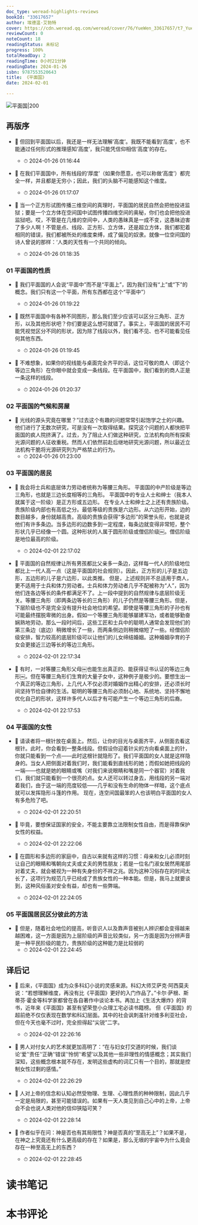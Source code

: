 ```yaml
---
doc_type: weread-highlights-reviews
bookId: "33617657"
author: 埃德温·艾勃特
cover: https://cdn.weread.qq.com/weread/cover/76/YueWen_33617657/t7_YueWen_33617657.jpg
reviewCount: 0
noteCount: 18
readingStatus: 未标记
progress: 100%
totalReadDay: 2
readingTime: 0小时21分钟
readingDate: 2024-01-26
isbn: 9787553520643
title: 《平面国》
date: 2024-02-01

---
```


![ 平面国|200](https://cdn.weread.qq.com/weread/cover/76/YueWen_33617657/t7_YueWen_33617657.jpg)


## 再版序


- 📌 但回到平面国以后，我还是一样无法理解‘高度’。我既不能看到‘高度’，也不能通过任何形式的推理感知‘高度’，我只能凭信仰相信‘高度’的存在。 
    - ⏱ 2024-01-26 01:16:44 

- 📌 在我们平面国中，所有线段的‘厚度’（如果你愿意，也可以称做‘高度’）都完全一样，并且都是无穷小；因此，我们的头脑不可能感知这个维度。 
    - ⏱ 2024-01-26 01:17:07 

- 📌 当一个正方形试图传播三维空间的真理时，平面国的居民自然会把他投进监狱；要是一个立方体在空间国中试图传播四维空间的奥秘，你们也会把他投进监狱吧。哎，不管是在几维的空间中，人类的愚昧真是一成不变，这愚昧迫害了多少人啊！不管是点、线段、正方形、立方体，还是超立方体，我们都犯着相同的错误，我们都被所处的维度束缚，成了偏见的奴隶。就像一位空间国的诗人曾说的那样：‘人类的天性有一个共同的倾向。 
    - ⏱ 2024-01-26 01:18:35 
### 01 平面国的性质


- 📌 我们平面国的人会说“平面中”而不是“平面上”，因为我们没有“上”或“下”的概念。我们只有这一个平面，所有东西都在这个“平面中”） 
    - ⏱ 2024-01-26 01:19:22 

- 📌 既然平面国中有各种不同图形，那么我们至少应该可以区分三角形、正方形，以及其他形状吧？你们要是这么想可就错了。事实上，平面国的居民不可能凭视觉区分不同的形状，因为除了线段以外，我们看不见、也不可能看见任何其他东西。 
    - ⏱ 2024-01-26 01:19:45 

- 📌 不难想象，如果你的视线能与桌面完全齐平的话，这位可敬的商人（即这个等边三角形）在你眼中就会变成一条线段。在平面国中，我们看到的商人正是一条这样的线段。 
    - ⏱ 2024-01-26 01:20:37 
### 02 平面国的气候和房屋


- 📌 光线的源头究竟在哪里？”过去这个有趣的问题常常引起饱学之士的兴趣。他们进行了无数次研究，可是没有一次取得结果。探究这个问题的人都快把平面国的疯人院挤满了。过去，为了阻止人们做这种研究，立法机构向所有探索光源问题的人征收重税。然而人们依然前赴后继地研究光源问题，所以最近立法机构干脆将光源研究列为严格禁止的行为。 
    - ⏱ 2024-01-26 01:23:00 
### 03 平面国的居民


- 📌 我会将士兵和底层体力劳动者统称为等腰三角形。
平面国的中产阶级是等边三角形，也就是三边长度相等的三角形。
平面国中的专业人士和绅士（我本人就属于这一阶级）是正方形或五边形。
在专业人士和绅士之上还有贵族阶级。贵族阶级内部也有高低之分。最低等级的贵族是六边形。从六边形开始，边的数目越多，身份就越高贵。高级的贵族会获得“多边形”的荣誉头衔，也就是说他们有许多条边。当多边形的边数多到一定程度，每条边就变得非常短，整个形状几乎已经像一个圆。这种形状的人属于圆形阶级或僧侣阶级￼。僧侣阶级是地位最高的阶级。 
    - ⏱ 2024-02-01 22:17:02 

- 📌 平面国的自然规律让所有男孩都比父亲多一条边，这样每一代人的阶级地位都比上一代人高一点（这是平面国的社会规则）。因此，正方形的儿子是五边形，五边形的儿子是六边形，以此类推。
但是，上述规则并不总适用于商人，更不适用于士兵和体力劳动者。士兵和体力劳动者几乎不配被称为“人”，因为他们连各边等长的条件都满足不了。上一段中提到的自然规律与底层阶级无关。等腰三角形（即两条边等长的三角形）的儿子仍然是等腰三角形。但是，下层阶级也不是完全没有提升社会地位的希望。即使是等腰三角形的子孙也有可能最终摆脱卑微的出身。假如一个等腰三角形能够屡建军功，或者能够勤奋娴熟地劳动，那么一段时间后，这些工匠和士兵中的聪明人通常会发现他们的第三条边（底边）稍微增长了一些，而两条侧边则稍微缩短了一些。经僧侣阶级安排，智力较高的底层阶级可以让他们的儿女缔结婚姻。这种婚姻孕育的子女会更接近三边等长的等边三角形。 
    - ⏱ 2024-02-01 22:17:34 

- 📌 有时，一对等腰三角形父母￼也能生出真正的、能获得证书认证的等边三角形￼。但在等腰三角形们生育的大量子女中，这种例子是极少的。要想生出一个真正的等边三角形，上几代人不仅必须对婚姻作出精心的安排，还必须长时间坚持节俭自律的生活。聪明的等腰三角形必须耐心地、系统地、坚持不懈地优化自己的形状，这样许多代人以后才有可能产生一个等边三角形的后裔。 
    - ⏱ 2024-02-01 22:17:53 
### 04 平面国的女性


- 📌 请读者将一根针放在桌面上。然后，让你的目光与桌面齐平，从侧面去看这根针。此时，你会看到一整条线段。但假设你迎着针尖的方向看桌面上的针，你就只能看到一个点——此时这根针就隐形了。我们平面国的女人就是这样隐身的。当女人把侧面对着我们时，我们能看到直线形的她；而假如她把线段的一端——也就是她的眼睛或嘴（对我们来说眼睛和嘴是同一个器官）对着我们，我们就只能看到一个很亮的点。女人还可以转过身去，用线段的另一端对着我们，由于这一端的亮度较低——几乎和没有生命的物体一样暗，这个底点就可以发挥隐形斗篷的作用。
现在，连空间国最笨的人也该明白平面国的女人有多危险了吧。 
    - ⏱ 2024-02-01 22:20:51 

- 📌 毕竟，要想保证国家的安全，不能主要靠立法限制女性自由，而是得靠保护女性的权益。 
    - ⏱ 2024-02-01 22:22:06 

- 📌 在圆形和多边形的家庭中，自古以来就有这样的习惯：母亲和女儿必须时刻让自己的眼睛和嘴朝向丈夫或丈夫的男性朋友；若是一位名门淑女居然用尾部对着丈夫，就会被视为一种有失身份的不祥之兆。因为这种习俗存在的时间太长了，这项行为规范几乎已经成了贵族女性的一种本能。但是，我马上就要谈到，这种风俗虽对安全有益，却也有一些弊端。 
    - ⏱ 2024-02-01 22:24:05 
### 05 平面国居民区分彼此的方法


- 📌 但是，随着社会地位的提高，听音识人以及靠声音被别人辨识都会变得越来越困难，这一方面是因为上层阶级的声音比较类似，另一方面是因为分辨声音是一种平民阶级的能力，贵族阶级的这种能力是比较弱的 
    - ⏱ 2024-02-01 22:24:45 
## 译后记


- 📌 后来，《平面国》成为众多科幻小说的灵感来源。科幻大师艾萨克·阿西莫夫说：“若想理解维度，再没有比《平面国》更好的入门作品了。”卡尔·萨根、斯蒂芬·霍金等科学家都曾在各自著作中谈论本书。再加上《生活大爆炸》的背书，近年来《平面国》甚至有望荣登小众理工宅必读书籍榜。
但《平面国》的超前绝不仅仅表现在数学和科幻层面。其中的社会讽刺虽针对维多利亚社会，但在今天也毫不过时，完全担得起“尖锐”二字。 
    - ⏱ 2024-02-01 22:26:16 

- 📌 男人对付女人的艺术就更加高明了：“在与妇女打交道的时候，我们谈论‘爱’‘责任’‘正确’‘错误’‘怜悯’‘希望’以及其他一些非理性的情感概念；其实我们深知，这些概念根本就不存在，发明这些虚构的词汇只有一个目的，那就是控制女性过剩的感情。” 
    - ⏱ 2024-02-01 22:26:29 

- 📌 人对上帝的信念和认知必然受物理、生理、心理性质的种种限制，因此几乎一定是局限的，甚至可能错误的。如果有一天人类见到自己心中的上帝，上帝会不会也说人类对他的信仰狭隘可笑？ 
    - ⏱ 2024-02-01 22:28:14 

- 📌 作者似乎在问：神是否也有其局限性？神是否真的“至高无上”？如果不是，在神之上究竟还有什么更高级的存在？如果是，那么无垠的宇宙中为什么竟会存在一种至高无上的东西？ 
    - ⏱ 2024-02-01 22:28:45 

# 读书笔记


# 本书评论
